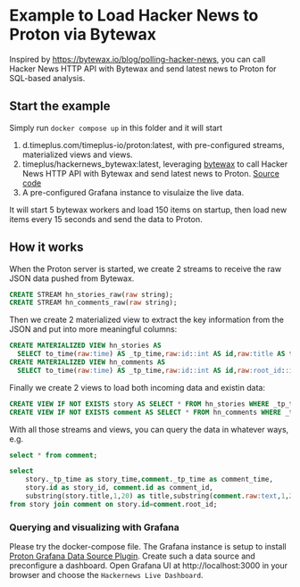 # Example to Load Hacker News to Proton via Bytewax

Inspired by https://bytewax.io/blog/polling-hacker-news, you can call Hacker News HTTP API with Bytewax and send latest news to Proton for SQL-based analysis.

## Start the example

Simply run `docker compose up` in this folder and it will start
1. d.timeplus.com/timeplus-io/proton:latest, with pre-configured streams, materialized views and views.
2. timeplus/hackernews_bytewax:latest, leveraging [bytewax](https://bytewax.io) to call Hacker News HTTP API with Bytewax and send latest news to Proton. [Source code](https://github.com/timeplus-io/proton-python-driver/tree/develop/example/bytewax)
3. A pre-configured Grafana instance to visulaize the live data.


It will start 5 bytewax workers and load 150 items on startup, then load new items every 15 seconds and send the data to Proton.

## How it works

When the Proton server is started, we create 2 streams to receive the raw JSON data pushed from Bytewax.
```sql
CREATE STREAM hn_stories_raw(raw string);
CREATE STREAM hn_comments_raw(raw string);
```
Then we create 2 materialized view to extract the key information from the JSON and put into more meaningful columns:
```sql
CREATE MATERIALIZED VIEW hn_stories AS
  SELECT to_time(raw:time) AS _tp_time,raw:id::int AS id,raw:title AS title,raw:by AS by, raw FROM hn_stories_raw;
CREATE MATERIALIZED VIEW hn_comments AS
  SELECT to_time(raw:time) AS _tp_time,raw:id::int AS id,raw:root_id::int AS root_id,raw:by AS by, raw FROM hn_comments_raw;
```
Finally we create 2 views to load both incoming data and existin data:
```sql
CREATE VIEW IF NOT EXISTS story AS SELECT * FROM hn_stories WHERE _tp_time>earliest_ts();
CREATE VIEW IF NOT EXISTS comment AS SELECT * FROM hn_comments WHERE _tp_time>earliest_ts()
```

With all those streams and views, you can query the data in whatever ways, e.g.
```sql
select * from comment;

select
    story._tp_time as story_time,comment._tp_time as comment_time,
    story.id as story_id, comment.id as comment_id,
    substring(story.title,1,20) as title,substring(comment.raw:text,1,20) as comment
from story join comment on story.id=comment.root_id;
```

### Querying and visualizing with Grafana

Please try the docker-compose file. The Grafana instance is setup to install [Proton Grafana Data Source Plugin](https://github.com/timeplus-io/proton-grafana-source). Create such a data source and preconfigure a dashboard. Open Grafana UI at http://localhost:3000 in your browser and choose the `Hackernews Live Dashboard`.
